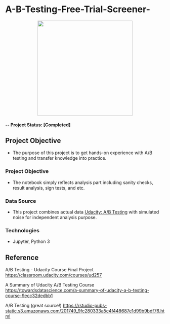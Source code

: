 # A-B-Testing-Free-Trial-Screener-

<p align="center">
  <img weight=500 height=300 src="https://user-images.githubusercontent.com/49653689/97252477-646e5e80-17e0-11eb-9d72-e7ed3bd39bea.png">
</p>

#### -- Project Status: [Completed]

## Project Objective

- The purpose of this project is to get hands-on experience with A/B testing and transfer knowledge into practice. 

### Project Objective

- The notebook simply reflects analysis part including sanity checks, result analysis, sign tests, and etc.

### Data Source

- This project combines actual data [Udacity: A/B Testing](https://docs.google.com/spreadsheets/d/1Mu5u9GrybDdska-ljPXyBjTpdZIUev_6i7t4LRDfXM8/edit#gid=0) with simulated noise for independent analysis purpose.

### Technologies

* Jupyter, Python 3

## Reference

A/B Testing - Udacity Course Final Project https://classroom.udacity.com/courses/ud257

A Summary of Udacity A/B Testing Course https://towardsdatascience.com/a-summary-of-udacity-a-b-testing-course-9ecc32dedbb1

A/B Testing (great source!)  https://rstudio-pubs-static.s3.amazonaws.com/201749_9fc280333a5c4f448687e1d99b9bdf76.html
